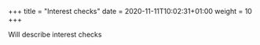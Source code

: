 +++
title = "Interest checks"
date =  2020-11-11T10:02:31+01:00
weight = 10
+++

Will describe interest checks